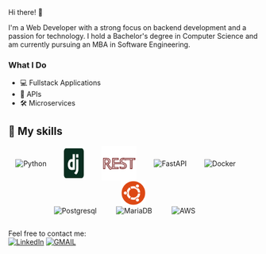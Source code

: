 
Hi there! 👋

I'm a Web Developer with a strong focus on backend development and a passion for technology. I hold a Bachelor's degree in Computer Science and am currently pursuing an MBA in Software Engineering.

### What I Do
- 💻 Fullstack Applications
- 🔗 APIs
- 🛠️ Microservices

  


## :seedling: My skills
  <div align="center">    
    
  <div>
      <img align="center" alt="Python" height="60" width="40" src="https://cdn.jsdelivr.net/gh/devicons/devicon/icons/python/python-original.svg" />&nbsp;&nbsp;&nbsp;&nbsp;&nbsp;&nbsp;&nbsp;&nbsp;
      <img align="center" alt="Django" height="60" width="40" src="assets/django-icon-svgrepo-com.svg" />&nbsp;&nbsp;&nbsp;&nbsp;&nbsp;&nbsp;&nbsp;&nbsp;
      <img align="center" alt="Django REST" height="70" width="70" src="assets/Django REST 1.svg" />&nbsp;&nbsp;&nbsp;&nbsp;&nbsp;&nbsp;&nbsp;&nbsp;
      <img align="center" alt="FastAPI" height="100" width="100" src="https://cdn.jsdelivr.net/gh/devicons/devicon/icons/fastapi/fastapi-original-wordmark.svg" />&nbsp;&nbsp;&nbsp;&nbsp;&nbsp;&nbsp;&nbsp;&nbsp;
      <img align="center" alt="Docker" height="60" width="60" src="https://cdn.jsdelivr.net/gh/devicons/devicon/icons/docker/docker-original-wordmark.svg" />&nbsp;&nbsp;&nbsp;&nbsp;&nbsp;&nbsp;&nbsp;&nbsp;
      <img align="center" alt="Ubuntu" height="50" width="50" src="assets/Ubuntu.svg" /><br>
      <img align="center" alt="Postgresql" height="60" width="60"src="https://cdn.jsdelivr.net/gh/devicons/devicon/icons/postgresql/postgresql-plain-wordmark.svg" />  &nbsp;&nbsp;&nbsp;&nbsp;&nbsp;&nbsp;&nbsp;&nbsp; 
      <img align="center" alt="MariaDB" height="60" width="60" src="https://cdn.jsdelivr.net/gh/devicons/devicon/icons/amazonwebservices/amazonwebservices-plain-wordmark.svg"/> &nbsp;&nbsp;&nbsp;&nbsp;&nbsp;&nbsp;&nbsp;&nbsp;   
      <img align="center" alt="AWS" height="60" width="60" src="https://cdn.jsdelivr.net/gh/devicons/devicon/icons/mariadb/mariadb-original-wordmark.svg"/> &nbsp;&nbsp;&nbsp;&nbsp;&nbsp;&nbsp;&nbsp;&nbsp;   
<!--       <img align="center" alt="Selenium" height="40" width="40" src="https://cdn.jsdelivr.net/gh/devicons/devicon@latest/icons/selenium/selenium-original.svg" /> &nbsp;&nbsp;&nbsp;&nbsp;&nbsp;&nbsp;&nbsp;&nbsp;   
      <img align="center" alt="Insomnia" height="40" width="40" src="https://cdn.jsdelivr.net/gh/devicons/devicon@latest/icons/insomnia/insomnia-original.svg" />  &nbsp;&nbsp;&nbsp;&nbsp;&nbsp;&nbsp;&nbsp;&nbsp;   
      <img  align="center" alt="Postman" height="40" width="40" src="https://cdn.jsdelivr.net/gh/devicons/devicon@latest/icons/postman/postman-original.svg" /> -->
          
          
          
  </div>
     
</div>
      </div>    
  
  ## 

  Feel free to contact me:  
  [![LinkedIn](https://img.shields.io/badge/LinkedIn-0077B5?style=for-the-badge&logo=linkedin&logoColor=white)](https://www.linkedin.com/in/wandersonoleto/)
  [![GMAIL](https://img.shields.io/badge/Gmail-D14836?style=for-the-badge&logo=gmail&logoColor=white)](mailto:noleto.wanderson.dev@gmail.com)
  

  
  
